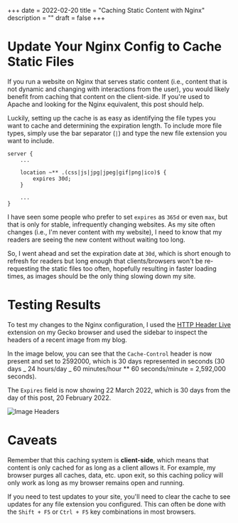 +++
date = 2022-02-20
title = "Caching Static Content with Nginx"
description = ""
draft = false
+++

# Update Your Nginx Config to Cache Static Files

If you run a website on Nginx that serves static content (i.e., content
that is not dynamic and changing with interactions from the user), you
would likely benefit from caching that content on the client-side. If
you\'re used to Apache and looking for the Nginx equivalent, this post
should help.

Luckily, setting up the cache is as easy as identifying the file types
you want to cache and determining the expiration length. To include more
file types, simply use the bar separator (`|`) and type the
new file extension you want to include.

``` config
server {
    ...

    location ~** .(css|js|jpg|jpeg|gif|png|ico)$ {
        expires 30d;
    }

    ...
}
```

I have seen some people who prefer to set `expires` as
`365d` or even `max`, but that is only for stable,
infrequently changing websites. As my site often changes (i.e., I\'m
never content with my website), I need to know that my readers are
seeing the new content without waiting too long.

So, I went ahead and set the expiration date at `30d`, which
is short enough to refresh for readers but long enough that
clients/browsers won\'t be re-requesting the static files too often,
hopefully resulting in faster loading times, as images should be the
only thing slowing down my site.

# Testing Results

To test my changes to the Nginx configuration, I used the [HTTP Header
Live](https://addons.mozilla.org/en-US/firefox/addon/http-header-live/)
extension on my Gecko browser and used the sidebar to inspect the
headers of a recent image from my blog.

In the image below, you can see that the `Cache-Control`
header is now present and set to 2592000, which is 30 days represented
in seconds (30 days \_ 24 hours/day \_ 60 minutes/hour \*\* 60
seconds/minute = 2,592,000 seconds).

The `Expires` field is now showing 22 March 2022, which is 30
days from the day of this post, 20 February 2022.

![Image
Headers](https://img.cleberg.net/blog/20220220-caching-static-content-with-nginx/image_headers.png)

# Caveats

Remember that this caching system is **client-side**, which means that
content is only cached for as long as a client allows it. For example,
my browser purges all caches, data, etc. upon exit, so this caching
policy will only work as long as my browser remains open and running.

If you need to test updates to your site, you\'ll need to clear the
cache to see updates for any file extension you configured. This can
often be done with the `Shift + F5` or `Ctrl + F5`
key combinations in most browsers.
